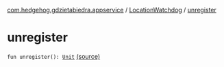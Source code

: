 [com.hedgehog.gdzietabiedra.appservice](../index.md) / [LocationWatchdog](index.md) / [unregister](./unregister.md)

# unregister

`fun unregister(): `[`Unit`](https://kotlinlang.org/api/latest/jvm/stdlib/kotlin/-unit/index.html) [(source)](https://github.com/asvid/GdzieTaBiedra/tree/master/app/src/main/java/com/hedgehog/gdzietabiedra/appservice/LocationWatchdog.kt#L129)